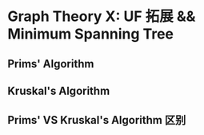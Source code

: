 # Graph Theory X: UF 拓展 && Minimum Spanning Tree

## Prims' Algorithm







## Kruskal's Algorithm







## Prims' VS Kruskal's Algorithm 区别
